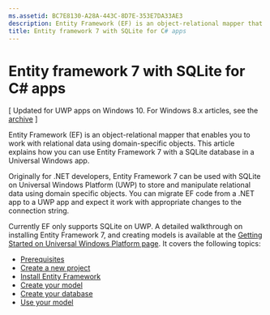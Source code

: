 ```yaml
---
ms.assetid: BC7E8130-A28A-443C-8D7E-353E7DA33AE3
description: Entity Framework (EF) is an object-relational mapper that enables you to work with relational data using domain-specific objects.
title: Entity framework 7 with SQLite for C# apps
---
```


# Entity framework 7 with SQLite for C# apps

\[ Updated for UWP apps on Windows 10. For Windows 8.x articles, see the [archive](http://go.microsoft.com/fwlink/p/?linkid=619132) \]

Entity Framework (EF) is an object-relational mapper that enables you to work with relational data using domain-specific objects. This article explains how you can use Entity Framework 7 with a SQLite database in a Universal Windows app.

Originally for .NET developers, Entity Framework 7 can be used with SQLite on Universal Windows Platform (UWP) to store and manipulate relational data using domain specific objects. You can migrate EF code from a .NET app to a UWP app and expect it work with appropriate changes to the connection string.

Currently EF only supports SQLite on UWP. A detailed walkthrough on installing Entity Framework 7, and creating models is available at the [Getting Started on Universal Windows Platform page](http://ef.readthedocs.org/en/latest/getting-started/uwp.html). It covers the following topics:

-   [Prerequisites](http://ef.readthedocs.org/en/latest/getting-started/uwp.html#prerequisites)
-   [Create a new project](http://ef.readthedocs.org/en/latest/getting-started/uwp.html#create-a-new-project)
-   [Install Entity Framework](http://ef.readthedocs.org/en/latest/getting-started/uwp.html#install-entity-framework)
-   [Create your model](http://ef.readthedocs.org/en/latest/getting-started/uwp.html#create-your-model)
-   [Create your database](http://ef.readthedocs.org/en/latest/getting-started/uwp.html#create-your-database)
-   [Use your model](http://ef.readthedocs.org/en/latest/getting-started/uwp.html#use-your-model)



<!--HONumber=Jun16_HO1-->


